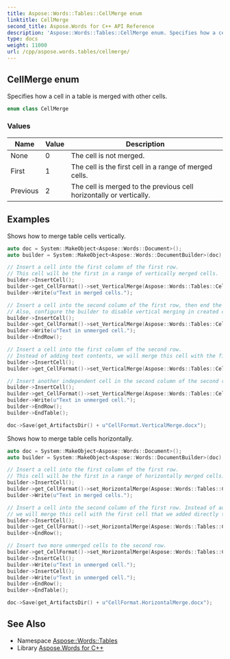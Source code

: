 ```yaml
---
title: Aspose::Words::Tables::CellMerge enum
linktitle: CellMerge
second_title: Aspose.Words for C++ API Reference
description: 'Aspose::Words::Tables::CellMerge enum. Specifies how a cell in a table is merged with other cells in C++.'
type: docs
weight: 11000
url: /cpp/aspose.words.tables/cellmerge/
---
```

## CellMerge enum


Specifies how a cell in a table is merged with other cells.

```cpp
enum class CellMerge
```

### Values

| Name | Value | Description |
| --- | --- | --- |
| None | 0 | The cell is not merged. |
| First | 1 | The cell is the first cell in a range of merged cells. |
| Previous | 2 | The cell is merged to the previous cell horizontally or vertically. |


## Examples



Shows how to merge table cells vertically. 
```cpp
auto doc = System::MakeObject<Aspose::Words::Document>();
auto builder = System::MakeObject<Aspose::Words::DocumentBuilder>(doc);

// Insert a cell into the first column of the first row.
// This cell will be the first in a range of vertically merged cells.
builder->InsertCell();
builder->get_CellFormat()->set_VerticalMerge(Aspose::Words::Tables::CellMerge::First);
builder->Write(u"Text in merged cells.");

// Insert a cell into the second column of the first row, then end the row.
// Also, configure the builder to disable vertical merging in created cells.
builder->InsertCell();
builder->get_CellFormat()->set_VerticalMerge(Aspose::Words::Tables::CellMerge::None);
builder->Write(u"Text in unmerged cell.");
builder->EndRow();

// Insert a cell into the first column of the second row.
// Instead of adding text contents, we will merge this cell with the first cell that we added directly above.
builder->InsertCell();
builder->get_CellFormat()->set_VerticalMerge(Aspose::Words::Tables::CellMerge::Previous);

// Insert another independent cell in the second column of the second row.
builder->InsertCell();
builder->get_CellFormat()->set_VerticalMerge(Aspose::Words::Tables::CellMerge::None);
builder->Write(u"Text in unmerged cell.");
builder->EndRow();
builder->EndTable();

doc->Save(get_ArtifactsDir() + u"CellFormat.VerticalMerge.docx");
```


Shows how to merge table cells horizontally. 
```cpp
auto doc = System::MakeObject<Aspose::Words::Document>();
auto builder = System::MakeObject<Aspose::Words::DocumentBuilder>(doc);

// Insert a cell into the first column of the first row.
// This cell will be the first in a range of horizontally merged cells.
builder->InsertCell();
builder->get_CellFormat()->set_HorizontalMerge(Aspose::Words::Tables::CellMerge::First);
builder->Write(u"Text in merged cells.");

// Insert a cell into the second column of the first row. Instead of adding text contents,
// we will merge this cell with the first cell that we added directly to the left.
builder->InsertCell();
builder->get_CellFormat()->set_HorizontalMerge(Aspose::Words::Tables::CellMerge::Previous);
builder->EndRow();

// Insert two more unmerged cells to the second row.
builder->get_CellFormat()->set_HorizontalMerge(Aspose::Words::Tables::CellMerge::None);
builder->InsertCell();
builder->Write(u"Text in unmerged cell.");
builder->InsertCell();
builder->Write(u"Text in unmerged cell.");
builder->EndRow();
builder->EndTable();

doc->Save(get_ArtifactsDir() + u"CellFormat.HorizontalMerge.docx");
```

## See Also

* Namespace [Aspose::Words::Tables](../)
* Library [Aspose.Words for C++](../../)

